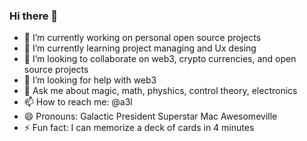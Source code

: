 ### Hi there 👋

- 🔭 I’m currently working on personal open source projects
- 🌱 I’m currently learning project managing and Ux desing
- 👯 I’m looking to collaborate on web3, crypto currencies, and open source projects
- 🤔 I’m looking for help with web3 
- 💬 Ask me about magic, math, physhics, control theory, electronics
- 📫 How to reach me: @a3l
- 😄 Pronouns: Galactic President Superstar Mac Awesomeville
- ⚡ Fun fact: I can memorize a deck of cards in 4 minutes
